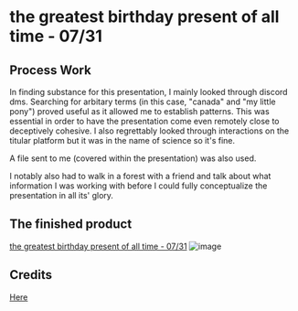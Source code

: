 
# the greatest birthday present of all time - 07/31

## Process Work 

In finding substance for this presentation, I mainly looked through discord dms. Searching for arbitary terms (in this case, "canada" and "my little pony") proved useful as it allowed me to establish patterns. This was essential in order to have the presentation come even remotely close to deceptively cohesive. I also regrettably looked through interactions on the titular platform but it was in the name of science so it's fine. 

A file sent to me (covered within the presentation) was also used.

I notably also had to walk in a forest with a friend and talk about what information I was working with before I could fully conceptualize the presentation in all its' glory. 

## The finished product

[the greatest birthday present of all time - 07/31](https://docs.google.com/presentation/d/1AzCQXu9H5YYEGwlxmlde74NcQr5BCeJnKji5ZffcrW4/edit?usp=sharing)
![image](https://user-images.githubusercontent.com/71155602/128201878-bb45a915-a461-41e8-ba9f-64f2837f5b98.png)

## Credits 

[Here](https://github.com/classidied/birthday/blob/main/!structure.md)
